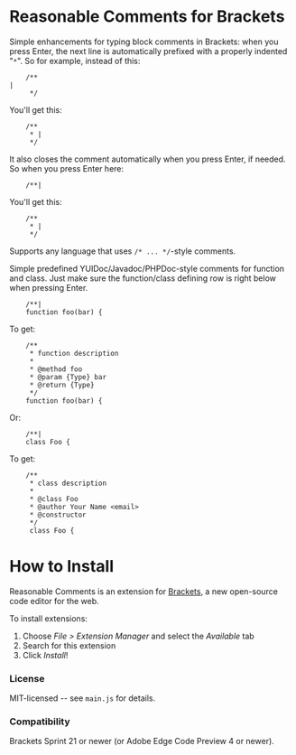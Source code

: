 Reasonable Comments for Brackets
================================
Simple enhancements for typing block comments in Brackets: when you press Enter, the next line is automatically prefixed with a properly indented "`*`". So for example, instead of this:

```
    /**
|
     */
```

You'll get this:

```
    /**
     * |
     */
```

It also closes the comment automatically when you press Enter, if needed. So when you press Enter here:

```
    /**|
```

You'll get this:

```
    /**
     * |
     */
```

Supports any language that uses `/* ... */`-style comments.

Simple predefined YUIDoc/Javadoc/PHPDoc-style comments for function and class. Just make sure the function/class defining row is right below when pressing Enter.

```
    /**|
    function foo(bar) {
```

To get:
```
    /**
     * function description
     *
     * @method foo
     * @param {Type} bar
     * @return {Type}
     */
    function foo(bar) {    
```

Or:
```
    /**|
    class Foo { 
```

To get:
```
    /**
     * class description
     *
     * @class Foo
     * @author Your Name <email>
     * @constructor
     */
     class Foo {
```



How to Install
==============
Reasonable Comments is an extension for [Brackets](https://github.com/adobe/brackets/), a new open-source code editor for the web.

To install extensions:

1. Choose _File > Extension Manager_ and select the _Available_ tab
2. Search for this extension
3. Click _Install_!


### License
MIT-licensed -- see `main.js` for details.

### Compatibility
Brackets Sprint 21 or newer (or Adobe Edge Code Preview 4 or newer).